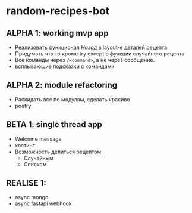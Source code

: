 # random-recipes-bot

## ALPHA 1: working mvp app

* Реализовать функционал *Назад* в layout-е деталей рецепта.
* Придумать что то кроме try except в функции случайного рецепта.
* Все команды через `/<command>`, а не через сообщение.
* всплывающие подсказки с командами

## ALPHA 2: module refactoring

* Раскидать все по модулям, сделать красиво
* poetry

## BETA 1: single thread app

* Welcome message
* хостинг
* Возможность делиться рецептом
    * Случайным
    * Списком

## REALISE 1:

* async mongo
* async fastapi webhook